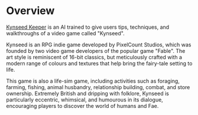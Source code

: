 # Overview
[Kynseed Keeper](https://chat.openai.com/g/g-3yF48BOFC-kynseed-keeper) is an AI trained to give users tips, techniques, and walkthroughs of a video game called "Kynseed". 

Kynseed is an RPG indie game developed by PixelCount Studios, which was founded by two video game developers of the popular game "Fable". The art style is reminiscent of 16-bit classics, but meticulously crafted with a modern range of colours and textures that help bring the fairy-tale setting to life.

This game is also a life-sim game, including activities such as foraging, farming, fishing, animal husbandry, relationship building, combat, and store ownership. Extremely British and dripping with folklore, Kynseed is particularly eccentric, whimsical, and humourous in its dialogue, encouraging players to discover the world of humans and Fae.
